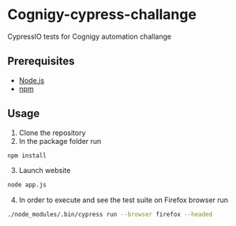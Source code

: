 # Cognigy-cypress-challange

CypressIO tests for Cognigy automation challange

## Prerequisites

- [Node.js](https://nodejs.org)
- [npm](https://www.npmjs.com/get-npm)

## Usage

1. Clone the repository
2. In the package folder run

```bash
npm install
```

3. Launch website

```bash
node app.js
```

4. In order to execute and see the test suite on Firefox browser run

```bash
./node_modules/.bin/cypress run --browser firefox --headed
```
